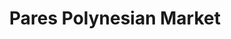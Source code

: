 ---
title: "Pares Polynesian Market"
url: /taylorsville/pares-polynesian-market/
shop: supermarket
---